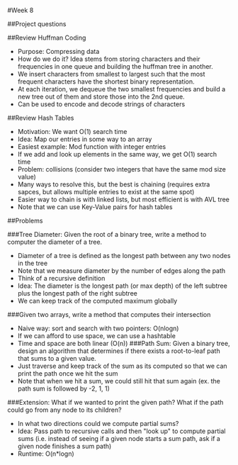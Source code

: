 #Week 8

##Project questions

##Review Huffman Coding
 - Purpose: Compressing data
 - How do we do it? Idea stems from storing characters and their frequencies in one queue and building the huffman tree in another.
 - We insert characters from smallest to largest such that the most frequent characters have the shortest binary representation.
 - At each iteration, we dequeue the two smallest frequencies and build a new tree out of them and store those into the 2nd queue.
 - Can be used to encode and decode strings of characters

##Review Hash Tables
 - Motivation: We want O(1) search time
 - Idea: Map our entries in some way to an array
 - Easiest example: Mod function with integer entries
 - If we add and look up elements in the same way, we get O(1) search time
 - Problem: collisions (consider two integers that have the same mod size value)
 - Many ways to resolve this, but the best is chaining (requires extra sapces, but allows multiple entries to exist at the same spot)
 - Easier way to chain is with linked lists, but most efficient is with AVL tree
 - Note that we can use Key-Value pairs for hash tables

##Problems

###Tree Diameter: Given the root of a binary tree, write a method to computer the diameter of a tree.
 - Diameter of a tree is defined as the longest path between any two nodes in the tree
 - Note that we measure diameter by the number of edges along the path
 - Think of a recursive definition
 - Idea: The diameter is the longest path (or max depth) of the left subtree plus the longest path of the right subtree
 - We can keep track of the computed maximum globally

###Given two arrays, write a method that computes their intersection
 - Naive way: sort and search with two pointers: O(nlogn)
 - If we can afford to use space, we can use a hashtable
 - Time and space are both linear (O(n))
###Path Sum: Given a binary tree, design an algorithm that determines if there exists a root-to-leaf path that sums to a given value.
 - Just traverse and keep track of the sum as its computed so that we can print the path once we hit the sum
 - Note that when we hit a sum, we could still hit that sum again (ex. the path sum is followed by -2, 1, 1)

###Extension: What if we wanted to print the given path? What if the path could go from any node to its children?
 - In what two directions could we compute partial sums?
 - Idea: Pass path to recursive calls and then "look up" to compute partial sums (i.e. instead of seeing if a given node starts a sum path, ask if a given node finishes a sum path)
 - Runtime: O(n*logn)
